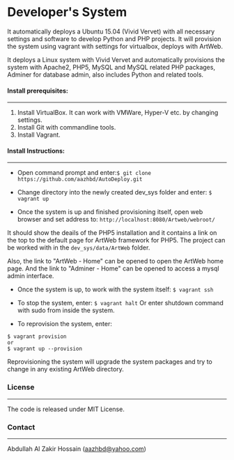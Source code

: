# Developer's System

It automatically deploys a Ubuntu 15.04 (Vivid Vervet) with all necessary settings and software to develop Python and PHP projects. It will provision the system using vagrant with settings for virtualbox, deploys with ArtWeb.

It deploys a Linux system with Vivid Vervet and automatically provisions the system with Apache2, PHP5, MySQL and MySQL related PHP packages, Adminer for database admin, also includes Python and related tools.


#### Install prerequisites:
---------------------------

1. Install VirtualBox. It can work with VMWare, Hyper-V etc. by changing settings.
2. Install Git with commandline tools.
3. Install Vagrant.

#### Install Instructions:
--------------------------

- Open command prompt and enter:``` $ git clone https://github.com/aazhbd/AutoDeploy.git ```

- Change directory into the newly created dev_sys folder and enter: ``` $ vagrant up ```

- Once the system is up and finished provisioning itself, open web browser and set address to: ``` http://localhost:8080/Artweb/webroot/ ```

It should show the deails of the PHP5 installation and it contains a link on the top to the default page for ArtWeb framework for PHP5. The project can be worked with in the ```dev_sys/data/ArtWeb``` folder.

Also, the link to "ArtWeb - Home" can be opened to open the ArtWeb home page.
And the link to "Adminer - Home" can be opened to access a mysql admin interface.

- Once the system is up, to work with the system itself: ``` $ vagrant ssh ```

- To stop the system, enter: ``` $ vagrant halt ```
Or enter shutdown command with sudo from inside the system.

- To reprovision the system, enter:
```
$ vagrant provision
or
$ vagrant up --provision
```
Reprovisioning the system will upgrade the system packages and try to change in any existing ArtWeb directory.


### License
-----------

The code is released under MIT License.


### Contact
-----------

Abdullah Al Zakir Hossain (aazhbd@yahoo.com)
